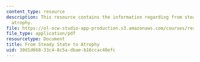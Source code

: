 ```yaml
---
content_type: resource
description: This resource contains the information regarding from steady state to
  atrophy.
file: https://ol-ocw-studio-app-production.s3.amazonaws.com/courses/res-15-003-shaping-the-future-of-work-15-662x-spring-2016/30d1d66833c48c5adbaeb16ccac40efc_MITRES_15_003S16_atrophy.pdf
file_type: application/pdf
resourcetype: Document
title: From Steady State to Atrophy
uid: 30d1d668-33c4-8c5a-dbae-b16ccac40efc
---
```

